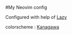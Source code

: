 #My Neovim config

Configured with help of  <a href="https://github.com/folke/lazy.nvim">Lazy</a>

colorscheme : <a href="https://github.com/rebelot/kanagawa.nvim.git">Kanagawa</a>
